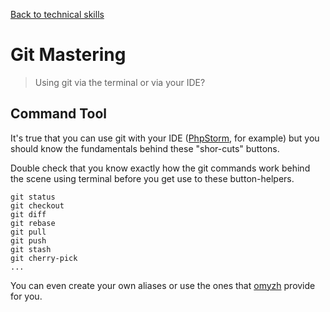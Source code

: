 [Back to technical skills](../technical-skills)

# Git Mastering

> Using git via the terminal or via your IDE?

## Command Tool

It's true that you can use git with your IDE ([PhpStorm](./ide.md), for example) but you should know 
the fundamentals behind these "shor-cuts" buttons.

Double check that you know exactly how the git commands work behind the scene using terminal
before you get use to these button-helpers.

```
git status
git checkout
git diff
git rebase
git pull
git push
git stash
git cherry-pick
...
```

You can even create your own aliases or use the ones that [omyzh](https://github.com/ohmyzsh/ohmyzsh/wiki/Cheatsheet#git) provide for you.
